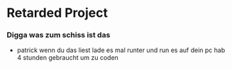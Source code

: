 # Retarded Project

### Digga was zum schiss ist das
- patrick wenn du das liest lade es mal runter und run es auf dein pc hab 4 stunden gebraucht um zu coden 
